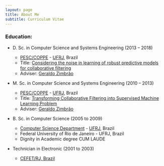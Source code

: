 ```yaml
---
layout: page
title: About Me
subtitle: Curriculum Vitae
---
```


### Education:
- D. Sc. in Computer Science and Systems Engineering (2013 – 2018)
  - [PESC/COPPE](http://www.cos.ufrj.br/) - [UFRJ](http://www.ufrj.br/), Brazil
  - Title: [Considering the noise in learning of robust predictive models for collaborative filtering](https://www.cos.ufrj.br/uploadfile/publicacao/2871.pdf)
  - Adviser: [Geraldo Zimbrão](http://www.cos.ufrj.br/~zimbrao/)

- M. Sc. in Computer Science and Systems Engineering (2010 – 2013)
  - [PESC/COPPE](http://www.cos.ufrj.br/) - [UFRJ](http://www.ufrj.br/), Brazil
  - Title: [Transforming Collaborative Filtering into Supervised Machine Learning Problem](https://www.cos.ufrj.br/uploadfile/1362165575.pdf)
  - Adviser: [Geraldo Zimbrão](http://www.cos.ufrj.br/~zimbrao/)

- B. Sc. in Computer Science (2005 to 2009)
  - [Computer Science Department](http://www.dcc.ufrj.br/) - [UFRJ](http://www.ufrj.br/), Brazil
  - Federal University of Rio de Janeiro - UFRJ, Brazil
  - Dignity in Academic degree CUM LAUDE

- Technician in Electronic (2001 to 2003)
    - [CEFET/RJ, Brazil](http://www.cefet-rj.br/)